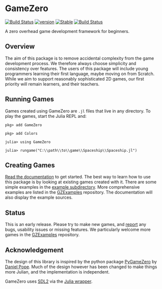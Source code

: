 # GameZero

[![Build Status](https://github.com/aviks/GameZero.jl/workflows/CI/badge.svg?event=push&branch=master)](https://github.com/aviks/GameZero.jl/actions?query=workflow%3ACI)
[![version](https://juliahub.com/docs/GameZero/version.svg)](https://juliahub.com/ui/Packages/GameZero/tTDGf)
[![Stable](https://img.shields.io/badge/docs-stable-blue.svg)](https://juliahub.com/docs/GameZero/tTDGf/)
[![Build Status](https://travis-ci.org/aviks/GameZero.jl.svg?branch=master)](https://travis-ci.com/aviks/GameZero.jl)

A zero overhead game development framework for beginners.

## Overview
The aim of this package is to remove accidental complexity from the game development process. We therefore always choose simplicity and consistency over features. The users of this package will include young programmers learning their first language, maybe moving on from Scratch. While we aim to support reasonably sophisticated 2D games, our first priority will remain learners, and their teachers.

## Running Games

Games created using GameZero are `.jl` files that live in any directory. 
To play the games, start the Julia REPL and:

```
pkg> add GameZero

pkg> add Colors

julia> using GameZero

julia> rungame("C:\\path\\to\\game\\Spaceship\\Spaceship.jl")

```

## Creating Games
[Read the documentation](https://juliahub.com/docs/GameZero/tTDGf/) to get started. The best way to learn how to use this package is by looking at existing games created with it. There are some simple examples in the [example subdirectory](https://github.com/aviks/GameZero.jl/tree/master/example/BasicGame). More comprehensive examples are listed in the [GZExamples](https://github.com/SquidSinker/GZExamples) repository. The documentation will also display the example sources. 

## Status
This is an early release. Please try to make new games, and [report](https://github.com/aviks/GameZero.jl/issues) any bugs, usability issues or missing features. We particularly welcome more games in the [GZExamples](https://github.com/SquidSinker/GZExamples) repository.

## Acknowledgement
The design of this library is inspired by the python package [PyGameZero](https://pygame-zero.readthedocs.io) by [Daniel Pope](https://github.com/lordmauve). Much of the design however has been changed to make things more Julian, and the implementation is independent.

GameZero uses [SDL2](https://www.libsdl.org/) via the [Julia wrapper](https://github.com/jonathanBieler/SimpleDirectMediaLayer.jl).
